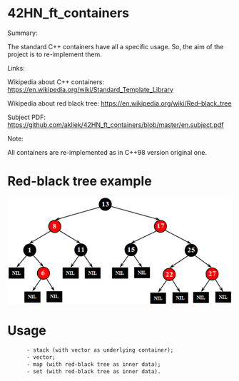 # 42HN_ft_containers
Summary:

The standard C++ containers have all a specific usage. So, the aim of the project is to re-implement them.

Links:

Wikipedia about C++ containers: https://en.wikipedia.org/wiki/Standard_Template_Library

Wikipedia about red black tree: https://en.wikipedia.org/wiki/Red–black_tree

Subject PDF: https://github.com/akliek/42HN_ft_containers/blob/master/en.subject.pdf

Note:

All containers are re-implemented as in C++98 version original one.

# Red-black tree example

![alt text](https://github.com/akliek/42HN_ft_containers/blob/master/red_black_tree_example.png?raw=true)

# Usage
```
      - stack (with vector as underlying container);
      - vector;
      - map (with red-black tree as inner data);
      - set (with red-black tree as inner data).
```
